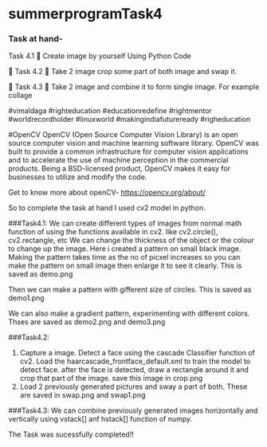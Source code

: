 # summerprogramTask4
### Task at hand- 
Task 4.1
📌 Create image by yourself Using Python Code 

🔅 Task 4.2
📌 Take 2 image crop some part of both image and swap it. 

🔅 Task 4.3
📌 Take 2 image and combine it to form single image. For example collage 


#vimaldaga #righteducation #educationredefine #rightmentor #worldrecordholder #linuxworld #makingindiafutureready #righeducation 

#OpenCV
OpenCV (Open Source Computer Vision Library) is an open source computer vision and machine learning software library. OpenCV was built to provide a common infrastructure for computer vision applications and to accelerate the use of machine perception in the commercial products. Being a BSD-licensed product, OpenCV makes it easy for businesses to utilize and modify the code.

Get to know more about openCV- https://opencv.org/about/

So to complete the task at hand I used cv2 model in python.

###Task4.1:
We can create different types of images from normal math function of using the functions available in cv2. like cv2.circle(), cv2.rectangle, etc
We can change the thickness of the object or the colour to change up the image.
Here i created a pattern on small black image. Making the pattern takes time as the no of picxel increases so you can make the pattern on small image then enlarge it to see it clearly. This is saved as demo.png

Then we can make a pattern with gifferent size of circles. This is saved as demo1.png

We can also make a gradient pattern, experimenting with different colors. Thses are saved as demo2.png and demo3.png

###Task4.2:
1. Capture a image. Detect a face using the cascade Classifier function of cv2. Load the haarcascade_frontface_default.xml to train the model to detect face. after the face is detected, draw a rectangle around it and crop that part of the image. save this image in crop.png
2. Load 2 previously generated pictures and sway a part of both. These are saved in swap.png and swap1.png

###Task4.3:
We can combine previously generated images horizontally and vertically using vstack[] anf hstack[] function of numpy.

The Task was sucessfully completed!!









